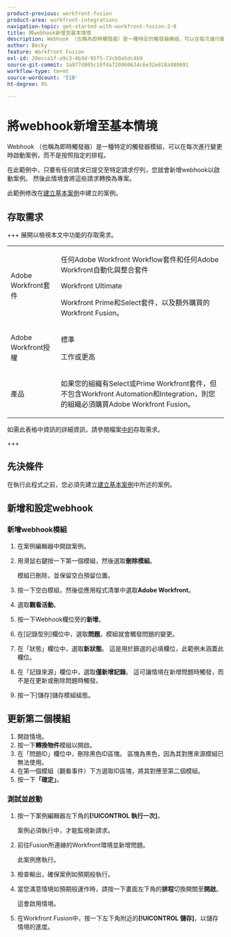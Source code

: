 ```yaml
---
product-previous: workfront-fusion
product-area: workfront-integrations
navigation-topic: get-started-with-workfront-fusion-2-0
title: 將webhook新增至基本情境
description: Webhook （也稱為即時觸發器）是一種特定的觸發器模組，可以在每次進行變更時啟動案例，而不是按照指定的排程。
author: Becky
feature: Workfront Fusion
exl-id: 28ecca1f-a9c3-4b3d-95f5-73cb9a5dc4b9
source-git-commit: 3a977d805c10fda7209b0634c6e32e818a980691
workflow-type: tm+mt
source-wordcount: '510'
ht-degree: 0%

---
```


# 將webhook新增至基本情境

Webhook （也稱為即時觸發器）是一種特定的觸發器模組，可以在每次進行變更時啟動案例，而不是按照指定的排程。

在此範例中，只要有任何請求已提交至特定請求佇列，您就會新增webhook以啟動案例。 然後此情境會將這些請求轉換為專案。

此範例修改在[建立基本案例](/help/workfront-fusion/build-practice-scenarios/create-basic-scenario.md)中建立的案例。

## 存取需求

+++ 展開以檢視本文中功能的存取需求。

<table style="table-layout:auto">
 <col> 
 <col> 
 <tbody> 
  <tr> 
   <td role="rowheader">Adobe Workfront套件</td> 
   <td> <p>任何Adobe Workfront Workflow套件和任何Adobe Workfront自動化與整合套件</p><p>Workfront Ultimate</p><p>Workfront Prime和Select套件，以及額外購買的Workfront Fusion。</p> </td> 
  </tr> 
  <tr data-mc-conditions=""> 
   <td role="rowheader">Adobe Workfront授權</td> 
   <td> <p>標準</p><p>工作或更高</p> </td> 
  </tr> 
  <tr> 
   <td role="rowheader">產品</td> 
   <td>
   <p>如果您的組織有Select或Prime Workfront套件，但不包含Workfront Automation和Integration，則您的組織必須購買Adobe Workfront Fusion。</li></ul>
   </td> 
  </tr>
 </tbody> 
</table>

如需此表格中資訊的詳細資訊，請參閱檔案[中的](/help/workfront-fusion/references/licenses-and-roles/access-level-requirements-in-documentation.md)存取需求。

+++

## 先決條件

在執行此程式之前，您必須先建立[建立基本案例](/help/workfront-fusion/build-practice-scenarios/create-basic-scenario.md)中所述的案例。

## 新增和設定webhook


### 新增webhook模組

1. 在案例編輯器中開啟案例。
1. 用滑鼠右鍵按一下第一個模組，然後選取&#x200B;**刪除模組**。

   模組已刪除，並保留空白預留位置。

1. 按一下空白模組，然後從應用程式清單中選取&#x200B;**Adobe Workfront**。
1. 選取&#x200B;**觀看活動**。
1. 按一下Webhook欄位旁的&#x200B;**新增**。
1. 在[記錄型別]欄位中，選取&#x200B;**問題**，模組就會觸發問題的變更。
1. 在「狀態」欄位中，選取&#x200B;**新狀態**。 這是用於篩選的必填欄位，此範例未涵蓋此欄位。
1. 在「記錄來源」欄位中，選取&#x200B;**僅新增記錄**。 這可讓情境在新增問題時觸發，而不是在更新或刪除問題時觸發。
1. 按一下[儲存]儲存模組組態。**&#x200B;**

## 更新第二個模組

1. 開啟情境。
1. 按一下&#x200B;**轉換物件**&#x200B;模組以開啟。
1. 在「問題ID」欄位中，刪除黑色ID區塊。 區塊為黑色，因為其對應來源模組已無法使用。
1. 在第一個模組（觀看事件）下方選取ID區塊，將其對應至第二個模組。
1. 按一下&#x200B;**「確定」**。



### 測試並啟動

1. 按一下案例編輯器左下角的&#x200B;**[!UICONTROL 執行一次]**。

   案例必須執行中，才能監視新請求。
1. 前往Fusion所連線的Workfront環境並新增問題。

   此案例應執行。
1. 檢查輸出，確保案例如預期般執行。
1. 當您滿意情境如預期般運作時，請按一下畫面左下角的&#x200B;**排程**&#x200B;切換開關至&#x200B;**開啟**。

   這會啟用情境。
1. 在Workfront Fusion中，按一下左下角附近的&#x200B;**[!UICONTROL 儲存]**，以儲存情境的進度。
